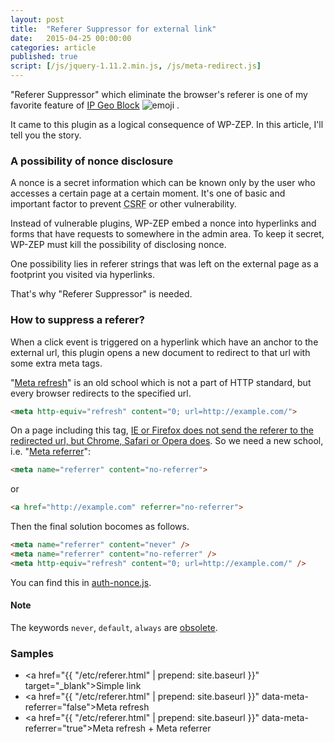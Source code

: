 ```yaml
---
layout: post
title:  "Referer Suppressor for external link"
date:   2015-04-25 00:00:00
categories: article
published: true
script: [/js/jquery-1.11.2.min.js, /js/meta-redirect.js]
---
```


"Referer Suppressor" which eliminate the browser's referer is one of my 
favorite feature of [IP Geo Block][IP-Geo-Block] <span class="emoji">
![emoji](https://assets-cdn.github.com/images/icons/emoji/unicode/1f604.png)
</span>.

It came to this plugin as a logical consequence of WP-ZEP. In this article, 
I'll tell you the story.

<!--more-->

### A possibility of nonce disclosure ###

A nonce is a secret information which can be known only by the user who 
accesses a certain page at a certain moment. It's one of basic and important 
factor to prevent <abbr title="Cross Site Request Forgeries">CSRF</abbr> or 
other vulnerability.

Instead of vulnerable plugins, WP-ZEP embed a nonce into hyperlinks and forms 
that have requests to somewhere in the admin area. To keep it secret, WP-ZEP 
must kill the possibility of disclosing nonce.

One possibility lies in referer strings that was left on the external page as 
a footprint you visited via hyperlinks.

That's why "Referer Suppressor" is needed.

### How to suppress a referer? ###

When a click event is triggered on a hyperlink which have an anchor to the 
external url, this plugin opens a new document to redirect to that url with 
some extra meta tags.

"[Meta refresh][meta-refresh]" is an old school which is not a part of HTTP 
standard, but every browser redirects to the specified url.

```html
<meta http-equiv="refresh" content="0; url=http://example.com/">
```

On a page including this tag, [IE or Firefox does not send the referer to the 
redirected url, but Chrome, Safari or Opera does][stackoverflow]. So we need 
a new school, i.e. "[Meta referrer][meta-referrer]":

```html
<meta name="referrer" content="no-referrer">
```

or

```html
<a href="http://example.com" referrer="no-referrer">
```

Then the final solution bocomes as follows.

```html
<meta name="referrer" content="never" />
<meta name="referrer" content="no-referrer" />
<meta http-equiv="refresh" content="0; url=http://example.com/" />
```

You can find this in [auth-nonce.js][auth-nonce-js].

#### Note ####

The keywords `never`, `default`, `always` are [obsolete][WHATWG-Wiki].

### Samples ###

- <a href="{{ "/etc/referer.html" | prepend: site.baseurl }}" target="_blank">Simple link</a>
- <a href="{{ "/etc/referer.html" | prepend: site.baseurl }}" data-meta-referrer="false">Meta refresh</a>
- <a href="{{ "/etc/referer.html" | prepend: site.baseurl }}" data-meta-referrer="true">Meta refresh + Meta referrer</a>

[IP-Geo-Block]:  https://wordpress.org/plugins/ip-geo-block/ "WordPress › IP Geo Block « WordPress Plugins"
[meta-refresh]:  http://en.wikipedia.org/wiki/Meta_refresh "Meta refresh - Wikipedia, the free encyclopedia"
[meta-referrer]: http://w3c.github.io/webappsec/specs/referrer-policy/#referrer-policy-delivery-meta "Referrer Policy - W3C Editor's Draft"
[WHATWG-Wiki]:   https://wiki.whatwg.org/wiki/Meta_referrer "Meta referrer - WHATWG Wiki"
[auth-nonce-js]: https://github.com/tokkonopapa/WordPress-IP-Geo-Block/blob/master/ip-geo-block/admin/js/auth-nonce.js "WordPress-IP-Geo-Block/auth-nonce.js at master - tokkonopapa/WordPress-IP-Geo-Block - GitHub"
[stackoverflow]: http://stackoverflow.com/questions/2985579/does-http-equiv-refresh-keep-referrer-info-and-metadata "html - Does http-equiv=&quot;refresh&quot; keep referrer info and metadata? - Stack Overflow"
[coderwall]:     https://coderwall.com/p/7a09ja/no-referer-after-redirect-solved "No referer after redirect (Solved)"
[sample-link]:   http://tokkono.cute.coocan.jp/demo/libs/referer.php
